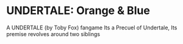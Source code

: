 # UNDERTALE: Orange & Blue
A UNDERTALE (by Toby Fox) fangame
Its a Precuel of Undertale, Its premise revolves around two siblings
